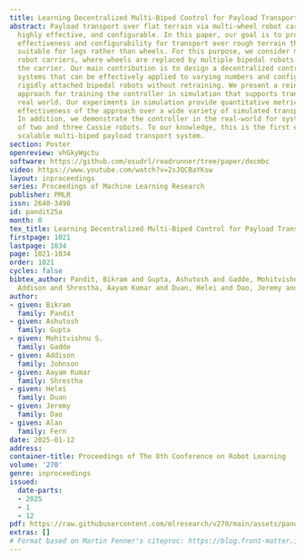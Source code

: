 ```yaml
---
title: Learning Decentralized Multi-Biped Control for Payload Transport
abstract: Payload transport over flat terrain via multi-wheel robot carriers is well-understood,
  highly effective, and configurable. In this paper, our goal is to provide similar
  effectiveness and configurability for transport over rough terrain that is more
  suitable for legs rather than wheels. For this purpose, we consider multi-biped
  robot carriers, where wheels are replaced by multiple bipedal robots attached to
  the carrier. Our main contribution is to design a decentralized controller for such
  systems that can be effectively applied to varying numbers and configurations of
  rigidly attached bipedal robots without retraining. We present a reinforcement learning
  approach for training the controller in simulation that supports transfer to the
  real world. Our experiments in simulation provide quantitative metrics showing the
  effectiveness of the approach over a wide variety of simulated transport scenarios.
  In addition, we demonstrate the controller in the real-world for systems composed
  of two and three Cassie robots. To our knowledge, this is the first example of a
  scalable multi-biped payload transport system.
section: Poster
openreview: vhGkyWgctu
software: https://github.com/osudrl/roadrunner/tree/paper/decmbc
video: https://www.youtube.com/watch?v=2sJQCBaYKsw
layout: inproceedings
series: Proceedings of Machine Learning Research
publisher: PMLR
issn: 2640-3498
id: pandit25a
month: 0
tex_title: Learning Decentralized Multi-Biped Control for Payload Transport
firstpage: 1021
lastpage: 1034
page: 1021-1034
order: 1021
cycles: false
bibtex_author: Pandit, Bikram and Gupta, Ashutosh and Gadde, Mohitvishnu S. and Johnson,
  Addison and Shrestha, Aayam Kumar and Duan, Helei and Dao, Jeremy and Fern, Alan
author:
- given: Bikram
  family: Pandit
- given: Ashutosh
  family: Gupta
- given: Mohitvishnu S.
  family: Gadde
- given: Addison
  family: Johnson
- given: Aayam Kumar
  family: Shrestha
- given: Helei
  family: Duan
- given: Jeremy
  family: Dao
- given: Alan
  family: Fern
date: 2025-01-12
address:
container-title: Proceedings of The 8th Conference on Robot Learning
volume: '270'
genre: inproceedings
issued:
  date-parts:
  - 2025
  - 1
  - 12
pdf: https://raw.githubusercontent.com/mlresearch/v270/main/assets/pandit25a/pandit25a.pdf
extras: []
# Format based on Martin Fenner's citeproc: https://blog.front-matter.io/posts/citeproc-yaml-for-bibliographies/
---
```

